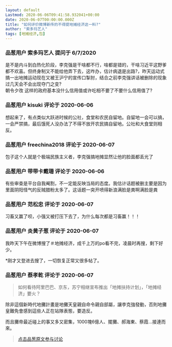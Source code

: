 ```yaml
---
layout: default
Lastmod: 2020-06-06T09:41:58.932041+00:00
date: 2020-06-07T00:00:00.000Z
title: "如何评价微博新传的不得提地摊经济这一料?"
author: "索多玛艺人"
tags: [地摊经济,包]
---
```



### 品葱用户 **索多玛艺人** 提问于 6/7/2020
    
是不是内斗到白热化阶段，李克强是干啥都不行，啥都是错的，干啥习近平这野爹都不欢喜。但终身制又不能给他弄下去，这咋办，估计病退是出路?，昨天运动式搞一出地摊运动现在又被王沪宁的宣传口掣肘，结合之前李克强讲话被删除的现象过几天会不会出现夺门之变?  
朝令夕改 这样的政府基本没什么信用值或许吃相不要了不要什么信用值了?
    
                

### 品葱用户 **kisuki** 评论于 2020-06-06
        
想起来了，有点类似大跃进时候的公社，食堂和农民自留地。自留地一会可以搞，一会严禁搞，最后饿死人没办法了不得不放开农民搞自留地。公社和大食堂则相反。
        
                

### 品葱用户 **freechina2018** 评论于 2020-06-07
        
包子这个人就是个极端民族主义者，李克强搞地摊显然让他的脸面都丢光了
        
                

### 品葱用户 **带带卡戴珊** 评论于 2020-06-06
        
有些审查是平台自我阉割，不一定能反映当局的态度。我估计话题被删主要是因为里面阴阳怪气的反贼腊粉太多了。这话题一突开喷得新浪满脸是粪啊满脸是粪
        
                

### 品葱用户 **范松忠** 评论于 2020-06-07
        
习畜又赢了呗，小强又被打压下去了，为什么每次都是习畜赢！！！
        
                

### 品葱用户 **炎黄子葱** 评论于 2020-06-07
        
我昨天下午在微博搜了＃地摊经济，成千上万的po看不完，凌晨时再搜，剩下好少。  
  
  
  
\*刚才又登进去搜了，一切恢复正常又很多帖了。
        
                

### 品葱用户 **蔡孝乾** 评论于 2020-06-07
        
> 如何看待阿里巴巴、京东，苏宁相继宣布推出「地摊扶持计划」，「地摊经济」要火？

  
  
  
除非這個新時代地攤計畫是地攤天皇親自命令親自部屬，讓李克強發動，否則地攤皇難免會感到這些人正在站隊表態，要造反。  
  
而且攤帝最近碰上的事又多又密集，1000塊6億人、擺攤、郝海東、蔡霞...接連而來。
        
                





> [点击品葱原文参与讨论](https://pincong.rocks/question/26826)

